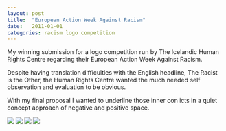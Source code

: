```yaml
---
layout: post
title:  "European Action Week Against Racism"
date:   2011-01-01
categories: racism logo competition
---
```

My winning submission for a logo competition run by The Icelandic Human Rights Centre regarding their European Action Week Against Racism.

Despite having translation difficulties with the English headline, The Racist is the Other, the Human Rights Centre wanted the much needed self observation and evaluation to be obvious.

With my final proposal I wanted to underline those inner con icts in a quiet concept approach of negative and positive space.

<img src="https://dl.dropboxusercontent.com/s/y3cwnqqqap1vim8/piece-theracististisother-cover.jpg?dl=0">

<img src="https://dl.dropboxusercontent.com/s/rqblzrs5rvun8u7/piece-theracististisother-detail2.jpg?dl=0">

<img src="https://dl.dropboxusercontent.com/s/0dhycnicalud9b6/piece-theracististisother-detail3.jpg?dl=0">

<img src="https://dl.dropboxusercontent.com/s/ry3xaovrtcwgrfh/antirasismi_barmmerki1.jpg?dl=0">

